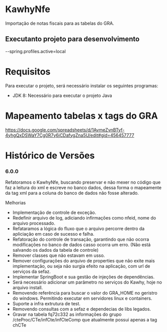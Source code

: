 

# KawhyNfe
Importação de notas fiscais para as tabelas do GRA.

## Executanto projeto para desenvolvimento
--spring.profiles.active=local

# Requisitos
Para executar o projeto, será necessário instalar os seguintes programas:
* JDK 8: Necessário para executar o projeto Java

# Mapeamento tabelas x tags do GRA
https://docs.google.com/spreadsheets/d/1AvmeZvnBTyf-4yhgQxDSWaY7Cg0R7y6jCDafygZna5U/edit#gid=456457777

# Histórico de Versões

### 6.0.0
Refatoramos o KawhyNfe, buscando preservar e não mexer no código que faz a leitura do xml e escreve no banco dados, dessa forma o mapeamente da tag xml para a coluna do banco de dados não fosse alterado.

Melhorias 
* Implementação de controle de exceção.
* Redefinir arquivo de log, adiciando infirmações como nfeid, nome do arquivo processado.
* Refataramos a lógica do fluxo que o arquivo percorre dentro da apliciação em caso de sucesso e falha.
* Refatoração do controle de transação, garantindo que não ocorra modificações no banco de dados casso ocorra um erro. (Não está salvando os dados da tabela de controle)
* Remover classes que não estavam em usso.
* Remover configurações do arquivo de properties que não exite mais implementação, ou seja não surgia efeito na aplicação, com url de serviços da sefaz.
* Implementar SpringBoot e sua gestão de injeções de dependências.
* Será necessário adicionar um parâmetro no serviços do Kawhy, hoje no arquivo install.
* Removendo referência para buscar o valor do GRA_HOME no geristro do windows. Permitindo executar em servidores linux e containers.
* Suporte a infra extrutura de test.
* Removendo consultas com a sefaz e dependecias de libs legados.
* Gravar na tabela fq72c332 as informações do grupo /cteProc/CTe/infCte/infCteComp que atualmente possui apenas a tag chCTe